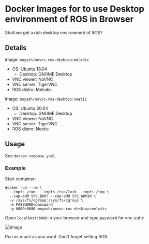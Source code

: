 # Docker Images for to use Desktop environment of ROS in Browser

Shall we get a rich desktop environment of ROS?

## Details

image: `moyash/novnc-ros-desktop:melodic`

- OS: Ubuntu 18.04
  - Desktop: GNOME Desktop
- VNC viewer: NoVNC
- VNC server: TigerVNC
- ROS distro: Melodic

image: `moyash/novnc-ros-desktop:noetic`

- OS: Ubuntu 20.04
  - Desktop: GNOME Desktop
- VNC viewer: NoVNC
- VNC server: TigerVNC
- ROS distro: Noetic

## Usage

See `docker-compose.yaml`.

### Example

Start container:
```
docker run --rm \
  --tmpfs /run  --tmpfs /run/lock --tmpfs /tmp \
  --cap-add SYS_BOOT --cap-add SYS_ADMIN \
  -v /sys/fs/cgroup:/sys/fs/cgroup \
  -e PASSWORD=password
  -p 6080:6080 moyash/novnc-ros-desktop:melodic
```

Open `localhost:6080` in your browser and type `password` for vnc-auth:

![image](https://user-images.githubusercontent.com/41321650/96120866-2775b280-0f2a-11eb-8673-3f6a73bfef74.png)

Run as much as you want. Don't forget setting ROS.